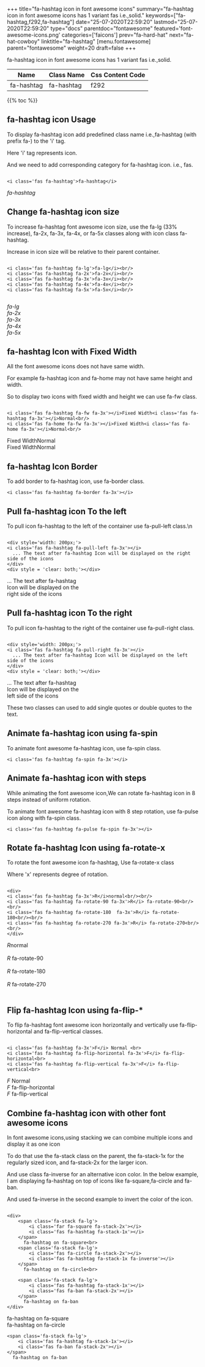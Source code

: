 +++
title="fa-hashtag icon in font awesome icons"
summary="fa-hashtag icon in font awesome icons has 1 variant fas i.e.,solid."
keywords=["fa-hashtag,f292,fa-hashtag"]
date="25-07-2020T22:59:20"
lastmod="25-07-2020T22:59:20"
type="docs"
parentdoc="fontawesome"
featured='font-awesome-icons.png'
categories=['faicons']
prev="fa-hard-hat"
next="fa-hat-cowboy"
linktitle="fa-hashtag"
[menu.fontawesome]
parent="fontawesome"
weight=20
draft=false
+++


fa-hashtag icon in font awesome icons has 1 variant fas i.e.,solid.

<div class='table-responsive'><table class='table'><thead><tr><th>Name</th><th>Class Name</th><th>Css Content Code</th></tr></thead><tbody><tr><td>fa-hashtag</td><td>fa-hashtag</td><td>f292</td></tr></tbody></table></div>


{{% toc %}}


## fa-hashtag icon Usage

To display fa-hashtag icon add predefined class name i.e.,fa-hashtag (with prefix fa-) to the 'i' tag.

Here 'i' tag represents icon.

And we need to add corresponding category for fa-hashtag icon. i.e., fas.


```

<i class='fas fa-hashtag'>fa-hashtag</i>
```

<i class='fas fa-hashtag'>fa-hashtag</i>




## Change fa-hashtag icon size
To increase fa-hashtag font awesome icon size, use the fa-lg (33% increase), fa-2x, fa-3x, fa-4x, or fa-5x classes along with icon class fa-hashtag.

Increase in icon size will be relative to their parent container. 

```

<i class='fas fa-hashtag fa-lg'>fa-lg</i><br/>
<i class='fas fa-hashtag fa-2x'>fa-2x</i><br/>
<i class='fas fa-hashtag fa-3x'>fa-3x</i><br/>
<i class='fas fa-hashtag fa-4x'>fa-4x</i><br/>
<i class='fas fa-hashtag fa-5x'>fa-5x</i><br/>
            
```

<i class='fas fa-hashtag fa-lg'>fa-lg</i><br/>
<i class='fas fa-hashtag fa-2x'>fa-2x</i><br/>
<i class='fas fa-hashtag fa-3x'>fa-3x</i><br/>
<i class='fas fa-hashtag fa-4x'>fa-4x</i><br/>
<i class='fas fa-hashtag fa-5x'>fa-5x</i><br/>
            



## fa-hashtag Icon with Fixed Width 

All the font awesome icons does not have same width.

For example fa-hashtag icon and fa-home may not have same height and width.

So to display two icons with fixed width and height we can use fa-fw class.


```

<i class='fas fa-hashtag fa-fw fa-3x'></i>Fixed Width<i class='fas fa-hashtag fa-3x'></i>Normal<br/>
<i class='fas fa-home fa-fw fa-3x'></i>Fixed Width<i class='fas fa-home fa-3x'></i>Normal<br/>
```

<i class='fas fa-hashtag fa-fw fa-3x'></i>Fixed Width<i class='fas fa-hashtag fa-3x'></i>Normal<br/>
<i class='fas fa-home fa-fw fa-3x'></i>Fixed Width<i class='fas fa-home fa-3x'></i>Normal<br/>



## fa-hashtag Icon Border 

To add border to fa-hashtag icon, use fa-border class.


```
<i class='fas fa-hashtag fa-border fa-3x'></i>

```
<i class='fas fa-hashtag fa-border fa-3x'></i>





## Pull fa-hashtag icon To the left

To pull icon fa-hashtag to the left of the container use fa-pull-left class.\n

```

<div style='width: 200px;'>
<i class='fas fa-hashtag fa-pull-left fa-3x'></i>
  ... The text after fa-hashtag Icon will be displayed on the right side of the icons
</div>
<div style = 'clear: both;'></div>
```

<div style='width: 200px;'>
<i class='fas fa-hashtag fa-pull-left fa-3x'></i>
  ... The text after fa-hashtag Icon will be displayed on the right side of the icons
</div>
<div style = 'clear: both;'></div>




## Pull fa-hashtag icon To the right
To pull icon fa-hashtag to the right of the container use fa-pull-right class.

```

<div style='width: 200px;'>
<i class='fas fa-hashtag fa-pull-right fa-3x'></i>
  ... The text after fa-hashtag Icon will be displayed on the left side of the icons
</div>
<div style = 'clear: both;'></div>
```

<div style='width: 200px;'>
<i class='fas fa-hashtag fa-pull-right fa-3x'></i>
  ... The text after fa-hashtag Icon will be displayed on the left side of the icons
</div>
<div style = 'clear: both;'></div>

These two classes can used to add single quotes or double quotes to the text.


## Animate fa-hashtag icon using fa-spin
To animate font awesome fa-hashtag icon, use fa-spin class.

```
<i class='fas fa-hashtag fa-spin fa-3x'></i>
```
<i class='fas fa-hashtag fa-spin fa-3x'></i>




## Animate fa-hashtag icon with steps
While animating the font awesome icon,We can rotate fa-hashtag icon in 8 steps instead of uniform rotation.

To animate font awesome fa-hashtag icon with 8 step rotation, use fa-pulse icon along with fa-spin class.


```
<i class='fas fa-hashtag fa-pulse fa-spin fa-3x'></i>

```
<i class='fas fa-hashtag fa-pulse fa-spin fa-3x'></i>





## Rotate fa-hashtag Icon using fa-rotate-x
To rotate the font awesome icon fa-hashtag, Use fa-rotate-x class

Where 'x' represents degree of rotation.


```

<div>
<i class='fas fa-hashtag fa-3x'>R</i>normal<br/><br/>
<i class='fas fa-hashtag fa-rotate-90 fa-3x'>R</i> fa-rotate-90<br/><br/> 
<i class='fas fa-hashtag fa-rotate-180  fa-3x'>R</i> fa-rotate-180<br/><br/> 
<i class='fas fa-hashtag fa-rotate-270 fa-3x'>R</i> fa-rotate-270<br/><br/>
</div>
```

<div>
<i class='fas fa-hashtag fa-3x'>R</i>normal<br/><br/>
<i class='fas fa-hashtag fa-rotate-90 fa-3x'>R</i> fa-rotate-90<br/><br/> 
<i class='fas fa-hashtag fa-rotate-180  fa-3x'>R</i> fa-rotate-180<br/><br/> 
<i class='fas fa-hashtag fa-rotate-270 fa-3x'>R</i> fa-rotate-270<br/><br/>
</div>




## Flip fa-hashtag Icon using fa-flip-*
To flip fa-hashtag font awesome icon horizontally and vertically use fa-flip-horizontal and fa-flip-vertical classes. 

```

<i class='fas fa-hashtag fa-3x'>F</i> Normal <br>
<i class='fas fa-hashtag fa-flip-horizontal fa-3x'>F</i> fa-flip-horizontal<br>
<i class='fas fa-hashtag fa-flip-vertical fa-3x'>F</i> fa-flip-vertical<br>
```

<i class='fas fa-hashtag fa-3x'>F</i> Normal <br>
<i class='fas fa-hashtag fa-flip-horizontal fa-3x'>F</i> fa-flip-horizontal<br>
<i class='fas fa-hashtag fa-flip-vertical fa-3x'>F</i> fa-flip-vertical<br>




## Combine fa-hashtag icon with other font awesome icons
In font awesome icons,using stacking we can combine multiple icons and display it as one icon 

To do that use the fa-stack class on the parent, the fa-stack-1x for the regularly sized icon, and fa-stack-2x for the larger icon.

And use class fa-inverse for an alternative icon color. 
In the below example, I am displaying fa-hashtag on top of icons like fa-square,fa-circle and fa-ban.

And used fa-inverse in the second example to invert the color of the icon.

```

<div>
    <span class='fa-stack fa-lg'>
        <i class='far fa-square fa-stack-2x'></i>
        <i class='fas fa-hashtag fa-stack-1x'></i>
    </span>
      fa-hashtag on fa-square<br>
    <span class='fa-stack fa-lg'>
        <i class='fas fa-circle fa-stack-2x'></i>
        <i class='fas fa-hashtag fa-stack-1x fa-inverse'></i>
    </span>
      fa-hashtag on fa-circle<br>

    <span class='fa-stack fa-lg'>
        <i class='fas fa-hashtag fa-stack-1x'></i>
        <i class='fas fa-ban fa-stack-2x'></i>
    </span>
      fa-hashtag on fa-ban
</div>
```

<div>
    <span class='fa-stack fa-lg'>
        <i class='far fa-square fa-stack-2x'></i>
        <i class='fas fa-hashtag fa-stack-1x'></i>
    </span>
      fa-hashtag on fa-square<br>
    <span class='fa-stack fa-lg'>
        <i class='fas fa-circle fa-stack-2x'></i>
        <i class='fas fa-hashtag fa-stack-1x fa-inverse'></i>
    </span>
      fa-hashtag on fa-circle<br>

    <span class='fa-stack fa-lg'>
        <i class='fas fa-hashtag fa-stack-1x'></i>
        <i class='fas fa-ban fa-stack-2x'></i>
    </span>
      fa-hashtag on fa-ban
</div>






